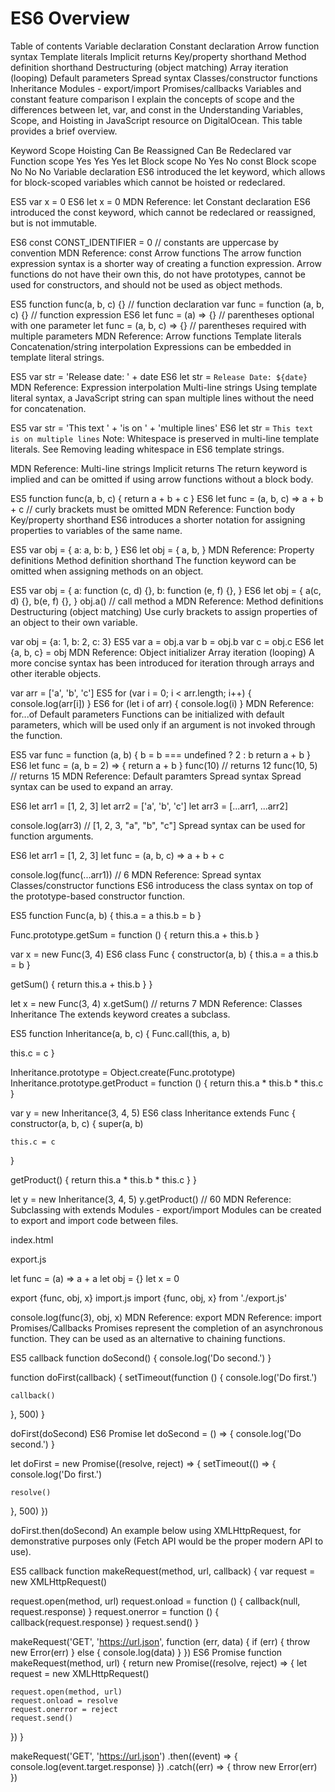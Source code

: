# ES6 Overview
Table of contents
Variable declaration
Constant declaration
Arrow function syntax
Template literals
Implicit returns
Key/property shorthand
Method definition shorthand
Destructuring (object matching)
Array iteration (looping)
Default parameters
Spread syntax
Classes/constructor functions
Inheritance
Modules - export/import
Promises/callbacks
Variables and constant feature comparison
I explain the concepts of scope and the differences between let, var, and const in the Understanding Variables, Scope, and Hoisting in JavaScript resource on DigitalOcean. This table provides a brief overview.

Keyword	Scope	Hoisting	Can Be Reassigned	Can Be Redeclared
var	Function scope	Yes	Yes	Yes
let	Block scope	No	Yes	No
const	Block scope	No	No	No
Variable declaration
ES6 introduced the let keyword, which allows for block-scoped variables which cannot be hoisted or redeclared.

ES5
var x = 0
ES6
let x = 0
MDN Reference: let
Constant declaration
ES6 introduced the const keyword, which cannot be redeclared or reassigned, but is not immutable.

ES6
const CONST_IDENTIFIER = 0 // constants are uppercase by convention
MDN Reference: const
Arrow functions
The arrow function expression syntax is a shorter way of creating a function expression. Arrow functions do not have their own this, do not have prototypes, cannot be used for constructors, and should not be used as object methods.

ES5
function func(a, b, c) {} // function declaration
var func = function (a, b, c) {} // function expression
ES6
let func = (a) => {} // parentheses optional with one parameter
let func = (a, b, c) => {} // parentheses required with multiple parameters
MDN Reference: Arrow functions
Template literals
Concatenation/string interpolation
Expressions can be embedded in template literal strings.

ES5
var str = 'Release date: ' + date
ES6
let str = `Release Date: ${date}`
MDN Reference: Expression interpolation
Multi-line strings
Using template literal syntax, a JavaScript string can span multiple lines without the need for concatenation.

ES5
var str = 'This text ' + 'is on ' + 'multiple lines'
ES6
let str = `This text
            is on
            multiple lines`
Note: Whitespace is preserved in multi-line template literals. See Removing leading whitespace in ES6 template strings.

MDN Reference: Multi-line strings
Implicit returns
The return keyword is implied and can be omitted if using arrow functions without a block body.

ES5
function func(a, b, c) {
  return a + b + c
}
ES6
let func = (a, b, c) => a + b + c // curly brackets must be omitted
MDN Reference: Function body
Key/property shorthand
ES6 introduces a shorter notation for assigning properties to variables of the same name.

ES5
var obj = {
  a: a,
  b: b,
}
ES6
let obj = {
  a,
  b,
}
MDN Reference: Property definitions
Method definition shorthand
The function keyword can be omitted when assigning methods on an object.

ES5
var obj = {
  a: function (c, d) {},
  b: function (e, f) {},
}
ES6
let obj = {
  a(c, d) {},
  b(e, f) {},
}
obj.a() // call method a
MDN Reference: Method definitions
Destructuring (object matching)
Use curly brackets to assign properties of an object to their own variable.

var obj = {a: 1, b: 2, c: 3}
ES5
var a = obj.a
var b = obj.b
var c = obj.c
ES6
let {a, b, c} = obj
MDN Reference: Object initializer
Array iteration (looping)
A more concise syntax has been introduced for iteration through arrays and other iterable objects.

var arr = ['a', 'b', 'c']
ES5
for (var i = 0; i < arr.length; i++) {
  console.log(arr[i])
}
ES6
for (let i of arr) {
  console.log(i)
}
MDN Reference: for...of
Default parameters
Functions can be initialized with default parameters, which will be used only if an argument is not invoked through the function.

ES5
var func = function (a, b) {
  b = b === undefined ? 2 : b
  return a + b
}
ES6
let func = (a, b = 2) => {
  return a + b
}
func(10) // returns 12
func(10, 5) // returns 15
MDN Reference: Default paramters
Spread syntax
Spread syntax can be used to expand an array.

ES6
let arr1 = [1, 2, 3]
let arr2 = ['a', 'b', 'c']
let arr3 = [...arr1, ...arr2]

console.log(arr3) // [1, 2, 3, "a", "b", "c"]
Spread syntax can be used for function arguments.

ES6
let arr1 = [1, 2, 3]
let func = (a, b, c) => a + b + c

console.log(func(...arr1)) // 6
MDN Reference: Spread syntax
Classes/constructor functions
ES6 introducess the class syntax on top of the prototype-based constructor function.

ES5
function Func(a, b) {
  this.a = a
  this.b = b
}

Func.prototype.getSum = function () {
  return this.a + this.b
}

var x = new Func(3, 4)
ES6
class Func {
  constructor(a, b) {
    this.a = a
    this.b = b
  }

  getSum() {
    return this.a + this.b
  }
}

let x = new Func(3, 4)
x.getSum() // returns 7
MDN Reference: Classes
Inheritance
The extends keyword creates a subclass.

ES5
function Inheritance(a, b, c) {
  Func.call(this, a, b)

  this.c = c
}

Inheritance.prototype = Object.create(Func.prototype)
Inheritance.prototype.getProduct = function () {
  return this.a * this.b * this.c
}

var y = new Inheritance(3, 4, 5)
ES6
class Inheritance extends Func {
  constructor(a, b, c) {
    super(a, b)

    this.c = c
  }

  getProduct() {
    return this.a * this.b * this.c
  }
}

let y = new Inheritance(3, 4, 5)
y.getProduct() // 60
MDN Reference: Subclassing with extends
Modules - export/import
Modules can be created to export and import code between files.

index.html
<script src="export.js"></script>
<script type="module" src="import.js"></script>
export.js

let func = (a) => a + a
let obj = {}
let x = 0

export {func, obj, x}
import.js
import {func, obj, x} from './export.js'

console.log(func(3), obj, x)
MDN Reference: export
MDN Reference: import
Promises/Callbacks
Promises represent the completion of an asynchronous function. They can be used as an alternative to chaining functions.

ES5 callback
function doSecond() {
  console.log('Do second.')
}

function doFirst(callback) {
  setTimeout(function () {
    console.log('Do first.')

    callback()
  }, 500)
}

doFirst(doSecond)
ES6 Promise
let doSecond = () => {
  console.log('Do second.')
}

let doFirst = new Promise((resolve, reject) => {
  setTimeout(() => {
    console.log('Do first.')

    resolve()
  }, 500)
})

doFirst.then(doSecond)
An example below using XMLHttpRequest, for demonstrative purposes only (Fetch API would be the proper modern API to use).

ES5 callback
function makeRequest(method, url, callback) {
  var request = new XMLHttpRequest()

  request.open(method, url)
  request.onload = function () {
    callback(null, request.response)
  }
  request.onerror = function () {
    callback(request.response)
  }
  request.send()
}

makeRequest('GET', 'https://url.json', function (err, data) {
  if (err) {
    throw new Error(err)
  } else {
    console.log(data)
  }
})
ES6 Promise
function makeRequest(method, url) {
  return new Promise((resolve, reject) => {
    let request = new XMLHttpRequest()

    request.open(method, url)
    request.onload = resolve
    request.onerror = reject
    request.send()
  })
}

makeRequest('GET', 'https://url.json')
  .then((event) => {
    console.log(event.target.response)
  })
  .catch((err) => {
    throw new Error(err)
  })
  
  
  
  
  
